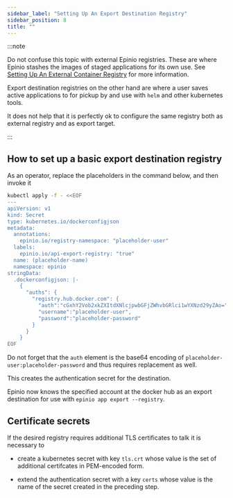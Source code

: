 ```yaml
---
sidebar_label: "Setting Up An Export Destination Registry"
sidebar_position: 8
title: ""
---
```


:::note

Do not confuse this topic with external Epinio registries.
These are where Epinio stashes the images of staged applications for its own use.
See [Setting Up An External Container Registry](setup_external_registry.md) for more information.

Export destination registries on the other hand are where a user saves active applications to for
pickup by and use with `helm` and other kubernetes tools.

It does not help that it is perfectly ok to configure the same registry both as external registry
and as export target.

:::

## How to set up a basic export destination registry

As an operator, replace the placeholders in the command below, and then invoke it

```bash
kubectl apply -f - <<EOF
---
apiVersion: v1
kind: Secret
type: kubernetes.io/dockerconfigjson
metadata:
  annotations:
    epinio.io/registry-namespace: "placeholder-user"
  labels:
    epinio.io/api-export-registry: "true"
  name: (placeholder-name)
  namespace: epinio
stringData:
  .dockerconfigjson: |-
    {
      "auths": {
        "registry.hub.docker.com": {
          "auth":"cGxhY2Vob2xkZXItdXNlcjpwbGFjZWhvbGRlci1wYXNzd29yZAo=",
          "username":"placeholder-user",
          "password":"placeholder-password"
        }
      }
    }
EOF
```

Do not forget that the `auth` element is the base64 encoding of
`placeholder-user:placeholder-password` and thus requires replacement as well.

This creates the authentication secret for the destination.

Epinio now knows the specified account at the docker hub as an export destination for use with
`epinio app export --registry`.

## Certificate secrets

If the desired registry requires additional TLS certificates to talk it is necessary to

 - create a kubernetes secret with key `tls.crt` whose value is the set of additional certifcates in
   PEM-encoded form.

 - extend the authentication secret with a key `certs` whose value is the name of the secret created
   in the preceding step.
